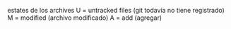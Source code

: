 estates de los archives
U = untracked files (git todavía no tiene registrado)
M = modified (archivo modificado)
A = add (agregar)
